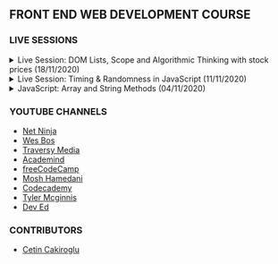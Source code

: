 ## FRONT END WEB DEVELOPMENT COURSE

### LIVE SESSIONS

<!-- DD/MM/YYYY -->
<!--
<details id="live-session-DD/MM/YYYY">
    <br>
    <summary>Live Session: TITLE (DD/MM/YYYY)</summary>
    <p>Recorded on: DD/MM/YYYY</p>
    <p>Presented by: <strong>Kostas Minaidis</strong></p>    
    <h4>Code</h4>
    <ul>
        <li><a href="/JavaScript/"></a></li>
    </ul>
    <h4>References</h4>
    <ul>
        <li>
            <a href=""></a>
        </li>
    </ul>
    <h4>Resources</h4>
    <ul>
        <li>
            <a href=""></a>
        </li>
    </ul>
    <h4>Exercises</h4>
    <ul>
        <li><a href="/JavaScript/"></a></li>
    </ul>
    <hr>
    <p><strong>Instructions:</strong> Fork this repo, create a branch for each exercise, work on the solution and make a Pull Request. Make sure to add your instructor(s) as collaborator(s) and mention them on the PRs.</p>
</details> 
-->

<!-- 18/11/2020 -->
<details id="live-session-18/11/2020">
    <br>
    <summary>Live Session: DOM Lists, Scope and Algorithmic Thinking with stock prices (18/11/2020)</summary>
    <p>Recorded on: 18/11/2020</p>
    <p>Presented by: <strong>Kostas Minaidis</strong></p>    
    <h4>Code</h4>
    <ul>
        <li><a href="/JavaScript/Algorithmic-Thinking/DOM-Lists.html">Working with DOM Lists</a></li>
        <li><a href="/JavaScript/Algorithmic-Thinking/scope.js">Scope, Global and Local variables</a></li>
        <li><a href="/JavaScript/Algorithmic-Thinking/stock-prices.html">Working with stock prices (HTML)</a></li>
        <li><a href="/JavaScript/Algorithmic-Thinking/stock-prices.js">Working with stock prices (JS)</a></li>
    </ul>
    <h4>References</h4>
    <ul>
        <li>
            <a href="https://codepen.io/kostasx/full/pqvWPw">Visualizing Function Scope (hover over the functions to see each functions scope)</a>
        </li>
        <li>
            <a href="https://developer.mozilla.org/en-US/docs/Web/API/WindowOrWorkerGlobalScope/setTimeout">What does setTimeout returns?</a>
        </li>
        <li>
            <a href="https://stackoverflow.com/questions/3968593/how-can-i-set-multiple-css-styles-in-javascript#answer-3968772">How to apply multiple inline styles using the .style property?</a>
        </li>
    </ul>
    <!--
    <h4>Resources</h4>
    <ul>
        <li>
            <a href=""></a>
        </li>
    </ul>
    -->
    <h4>Exercises</h4>
    <ul>
        <li><a href="/JavaScript/Algorithmic-Thinking/README.md">Exercises</a></li>
    </ul>
    <hr>
    <p><strong>Instructions:</strong> Fork this repo, create a branch for each exercise, work on the solution and make a Pull Request. Make sure to add your instructor(s) as collaborator(s) and mention them on the PRs.</p>
</details> 

<!-- 11/11/2020 -->
<details id="live-session-11.11.2020">
    <br>
    <summary>Live Session: Timing & Randomness in JavaScript (11/11/2020)</summary>
    <p>Recorded on: 11/11/2020</p>
    <p>Presented by: <strong>Kostas Minaidis</strong></p>    
    <h4>Code</h4>
    <ul>
        <li><a href="/JavaScript/Timing-and-Randomness/classes-and-ids.html">Classes and IDs in HTML</a></li>
        <li><a href="/JavaScript/Timing-and-Randomness/get-last-element-of-array.js">Getting the last element of an Array</a></li>
        <li><a href="/JavaScript/Timing-and-Randomness/randomness.html">Randomness</a></li>
        <li><a href="/JavaScript/Timing-and-Randomness/timing-functions.html">Timing functions</a></li>
    </ul>
    <h4>References</h4>
    <ul>
        <li>
            <a href="https://www.wikiwand.com/en/Hash_function">Hash Functions</a>
        </li>
        <li>
            <a href="https://stackoverflow.com/questions/7616461/generate-a-hash-from-string-in-javascript/22429679">Hash Functions in JavaScript</a>
        </li>
        <li>
            <a href="https://validator.w3.org/#validate_by_input">Detecting errors and validating code in HTML using the W3C validator.</a>
        </li>
        <li>
            <a href="https://developer.mozilla.org/en-US/docs/Web/API/Crypto/getRandomValues">Crypto.getRandomValues()</a> for getting cryptographically strong random values in JavaScript.
        </li>
        <li>
            <a href="/JavaScript/Timing-and-Randomness/console.assert.js">An example of using console.assert() to test our functions.</a>
        </li>
        <li>
            <a href="https://developer.mozilla.org/en-US/docs/Web/API/console/assert">console.assert();</a>
        </li>
        <li>
            <img src="/JavaScript/Timing-and-Randomness/function-floor-ceiling.svg" width="100%">
        </li>
        <li>
            <a href="https://developer.mozilla.org/en-US/docs/Web/JavaScript/Reference/Global_Objects/Object/keys">Object.keys()</a>
        </li>
        <li>
            <a href="https://developer.mozilla.org/en-US/docs/Web/JavaScript/Reference/Global_objects/Object/values">Object.values()</a>
        </li>
        <li>
            <a href="https://developer.mozilla.org/en-US/docs/Web/JavaScript/Reference/Global_Objects/Object/entries">Object.entries()</a>
        </li>
    </ul>
    <h4>Resources</h4>
    <ul>
        <li><a href="https://chrome.google.com/webstore/detail/grepper/amaaokahonnfjjemodnpmeenfpnnbkco/related?hl=en">The Grepper Chrome Extension</a></li>
        <li><a href="https://marketplace.visualstudio.com/items?itemName=mkaufman.HTMLHint">HTMLHint Extension for VSCode</a> (Can be used to validate our markup and spot errors such as duplicate ID values and more)</li>
    </ul>
    <h4>Exercises</h4>
    <ul>
        <li><a href="/JavaScript/Timing-and-Randomness/exercise-01-quiz-timer.html">Exercise #1: Quiz with Timer</a></li>
        <li>Create a web page that has a Pomodoro timer.</a></li>
        <li>Create a Countdown timer.</a></li>
    </ul>
    <hr>
    <p><strong>Instructions:</strong> Fork this repo, create a branch for each exercise, work on the solution and make a Pull Request. Make sure to add your instructor(s) as collaborator(s) and mention them on the PRs.</p>
</details> 

<!-- 04/11/2020 -->
<details id="js-array-and-string-methods">
    <br>
    <summary>JavaScript: Array and String Methods (04/11/2020)</summary>
    <p>Recorded on: 04/11/2020</p>
    <p>Presented by: <strong>Kostas Minaidis</strong></p>    
    <h4>Code</h4>
    <ul>
        <li><a href="/JavaScript/Array-and-String-Methods/Arrays-and-String-Methods.html">Code from the session</a></li>
    </ul>
    <h4>Exercises</h4>
    <ul>
        <li><a href="/JavaScript/Array-and-String-Methods/exercise-01.js">Exercise 1: Re-arrange Array</a></li>
        <li><a href="/JavaScript/Array-and-String-Methods/exercise-02.js">Exercise 1: Unique array values</a></li>
    </ul>
    <hr>
    <p><strong>Instructions:</strong> Fork this repo, create a branch for each exercise, work on the solution and make a Pull Request. Make sure to add your instructor(s) as collaborator(s) and mention them on the PRs.</p>
</details> 

### YOUTUBE CHANNELS

- [Net Ninja](https://www.youtube.com/c/TheNetNinja/videos)
- [Wes Bos](https://www.youtube.com/c/WesBos/videos)
- [Traversy Media](https://www.youtube.com/c/TraversyMedia/videos)
- [Academind](https://www.youtube.com/c/Academind/videos)
- [freeCodeCamp](https://www.youtube.com/c/Freecodecamp/videos)
- [Mosh Hamedani](https://www.youtube.com/c/programmingwithmosh/videos)
- [Codecademy](https://www.youtube.com/c/codecademy/videos)
- [Tyler Mcginnis](https://www.youtube.com/c/uidotdev/videos)
- [Dev Ed](https://www.youtube.com/c/DevEd/videos)

### CONTRIBUTORS

- [Cetin Cakiroglu](https://github.com/cetincakiroglu/)
